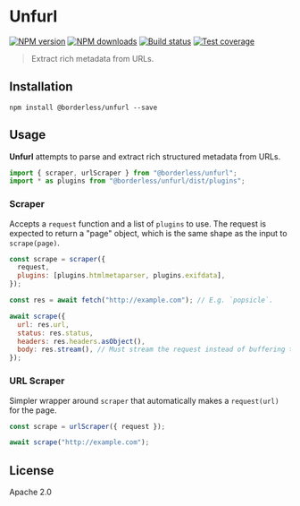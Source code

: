 # Unfurl

[![NPM version][npm-image]][npm-url]
[![NPM downloads][downloads-image]][downloads-url]
[![Build status][travis-image]][travis-url]
[![Test coverage][coveralls-image]][coveralls-url]

> Extract rich metadata from URLs.

## Installation

```
npm install @borderless/unfurl --save
```

## Usage

**Unfurl** attempts to parse and extract rich structured metadata from URLs.

```js
import { scraper, urlScraper } from "@borderless/unfurl";
import * as plugins from "@borderless/unfurl/dist/plugins";
```

### Scraper

Accepts a `request` function and a list of `plugins` to use. The request is expected to return a "page" object, which is the same shape as the input to `scrape(page)`.

```js
const scrape = scraper({
  request,
  plugins: [plugins.htmlmetaparser, plugins.exifdata],
});

const res = await fetch("http://example.com"); // E.g. `popsicle`.

await scrape({
  url: res.url,
  status: res.status,
  headers: res.headers.asObject(),
  body: res.stream(), // Must stream the request instead of buffering to support large responses.
});
```

### URL Scraper

Simpler wrapper around `scraper` that automatically makes a `request(url)` for the page.

```js
const scrape = urlScraper({ request });

await scrape("http://example.com");
```

## License

Apache 2.0

[npm-image]: https://img.shields.io/npm/v/@borderless/unfurl.svg?style=flat
[npm-url]: https://npmjs.org/package/@borderless/unfurl
[downloads-image]: https://img.shields.io/npm/dm/@borderless/unfurl.svg?style=flat
[downloads-url]: https://npmjs.org/package/@borderless/unfurl
[travis-image]: https://img.shields.io/travis/borderless/unfurl.svg?style=flat
[travis-url]: https://travis-ci.org/borderless/unfurl
[coveralls-image]: https://img.shields.io/coveralls/borderless/unfurl.svg?style=flat
[coveralls-url]: https://coveralls.io/r/borderless/unfurl?branch=master
